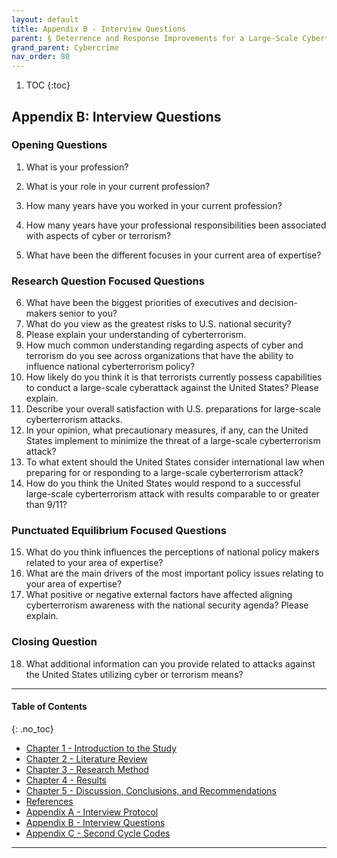 ```yaml
---
layout: default
title: Appendix B - Interview Questions
parent: § Deterrence and Response Improvements for a Large-Scale Cyberterrorism Attack  
grand_parent: Cybercrime 
nav_order: 80 
---
```

<style>
.dont-break-out {
  /* These are technically the same, but use both */
  overflow-wrap: break-word;
  word-wrap: break-word;

     -ms-word-break: break-all;
  /* This is the dangerous one in WebKit, as it breaks things wherever */
  word-break: break-all;
  /* Instead use this non-standard one: */
  word-break: break-word;
}

.youtube-container {
    position: relative;
    width: 100%;
    height: 0;
    padding-bottom: 56.25%;
}
.youtube-video {
    position: absolute;
    top: 0;
    left: 0;
    width: 100%;
    height: 100%;
}

</style>

<div class="dont-break-out" markdown="1">

1. TOC
{:toc}

## Appendix B: Interview Questions

### Opening Questions

1. What is your profession?

2. What is your role in your current profession?

3. How many years have you worked in your current profession?

4. How many years have your professional responsibilities been associated with aspects of cyber or terrorism?

5. What have been the different focuses in your current area of expertise?

### Research Question Focused Questions
6. What have been the biggest priorities of executives and decision-makers senior to you?
7. What do you view as the greatest risks to U.S. national security?
8. Please explain your understanding of cyberterrorism.
9. How much common understanding regarding aspects of cyber and terrorism do you see across organizations that have the ability to influence national cyberterrorism policy?
10. How likely do you think it is that terrorists currently possess capabilities to conduct a large-scale cyberattack against the United States? Please explain.
11. Describe your overall satisfaction with U.S. preparations for large-scale cyberterrorism attacks.
12. In your opinion, what precautionary measures, if any, can the United States implement to minimize the threat of a large-scale cyberterrorism attack?
13. To what extent should the United States consider international law when preparing for or responding to a large-scale cyberterrorism attack?
14. How do you think the United States would respond to a successful large-scale cyberterrorism attack with results comparable to or greater than 9/11?

### Punctuated Equilibrium Focused Questions
15. What do you think influences the perceptions of national policy makers related to your area of expertise?
16. What are the main drivers of the most important policy issues relating to your area of expertise?
17. What positive or negative external factors have affected aligning cyberterrorism awareness with the national security agenda? Please explain.

### Closing Question 
18. What additional information can you provide related to attacks against the United States utilizing cyber or terrorism means?

***
#### Table of Contents
{: .no_toc}

<ul><li> <a href="/docs/cybercrime/deterrence-and-response-improvements-for-large-scale-cyberterrorism-attack-1/">Chapter 1 - Introduction to the Study</a></li><li> <a href="/docs/cybercrime/deterrence-and-response-improvements-for-large-scale-cyberterrorism-attack-2/">Chapter 2 - Literature Review</a></li><li> <a href="/docs/cybercrime/deterrence-and-response-improvements-for-large-scale-cyberterrorism-attack-3/">Chapter 3 - Research Method</a></li><li> <a href="/docs/cybercrime/deterrence-and-response-improvements-for-large-scale-cyberterrorism-attack-4/">Chapter 4 - Results</a></li><li> <a href="/docs/cybercrime/deterrence-and-response-improvements-for-large-scale-cyberterrorism-attack-5/">Chapter 5 - Discussion, Conclusions, and Recommendations</a></li><li> <a href="/docs/cybercrime/deterrence-and-response-improvements-for-large-scale-cyberterrorism-attack-6/">References</a></li><li> <a href="/docs/cybercrime/deterrence-and-response-improvements-for-large-scale-cyberterrorism-attack-7/">Appendix A - Interview Protocol</a></li><li> <a href="/docs/cybercrime/deterrence-and-response-improvements-for-large-scale-cyberterrorism-attack-8/">Appendix B - Interview Questions</a></li><li> <a href="/docs/cybercrime/deterrence-and-response-improvements-for-large-scale-cyberterrorism-attack-9/">Appendix C - Second Cycle Codes</a></li></ul>

***

</div>
